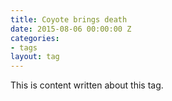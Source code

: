 ```yaml
---
title: Coyote brings death
date: 2015-08-06 00:00:00 Z
categories:
- tags
layout: tag
---
```


This is content written about this tag. 
